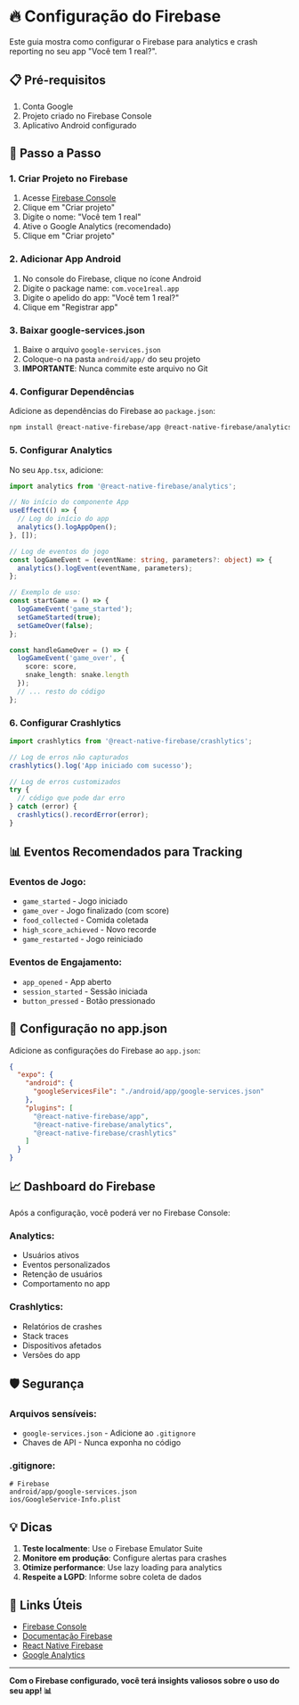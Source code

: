 # 🔥 Configuração do Firebase

Este guia mostra como configurar o Firebase para analytics e crash reporting no seu app "Você tem 1 real?".

## 📋 Pré-requisitos

1. Conta Google
2. Projeto criado no Firebase Console
3. Aplicativo Android configurado

## 🚀 Passo a Passo

### 1. Criar Projeto no Firebase

1. Acesse [Firebase Console](https://console.firebase.google.com/)
2. Clique em "Criar projeto"
3. Digite o nome: "Você tem 1 real"
4. Ative o Google Analytics (recomendado)
5. Clique em "Criar projeto"

### 2. Adicionar App Android

1. No console do Firebase, clique no ícone Android
2. Digite o package name: `com.voce1real.app`
3. Digite o apelido do app: "Você tem 1 real?"
4. Clique em "Registrar app"

### 3. Baixar google-services.json

1. Baixe o arquivo `google-services.json`
2. Coloque-o na pasta `android/app/` do seu projeto
3. **IMPORTANTE**: Nunca commite este arquivo no Git

### 4. Configurar Dependências

Adicione as dependências do Firebase ao `package.json`:

```bash
npm install @react-native-firebase/app @react-native-firebase/analytics @react-native-firebase/crashlytics
```

### 5. Configurar Analytics

No seu `App.tsx`, adicione:

```typescript
import analytics from '@react-native-firebase/analytics';

// No início do componente App
useEffect(() => {
  // Log do início do app
  analytics().logAppOpen();
}, []);

// Log de eventos do jogo
const logGameEvent = (eventName: string, parameters?: object) => {
  analytics().logEvent(eventName, parameters);
};

// Exemplo de uso:
const startGame = () => {
  logGameEvent('game_started');
  setGameStarted(true);
  setGameOver(false);
};

const handleGameOver = () => {
  logGameEvent('game_over', {
    score: score,
    snake_length: snake.length
  });
  // ... resto do código
};
```

### 6. Configurar Crashlytics

```typescript
import crashlytics from '@react-native-firebase/crashlytics';

// Log de erros não capturados
crashlytics().log('App iniciado com sucesso');

// Log de erros customizados
try {
  // código que pode dar erro
} catch (error) {
  crashlytics().recordError(error);
}
```

## 📊 Eventos Recomendados para Tracking

### Eventos de Jogo:
- `game_started` - Jogo iniciado
- `game_over` - Jogo finalizado (com score)
- `food_collected` - Comida coletada
- `high_score_achieved` - Novo recorde
- `game_restarted` - Jogo reiniciado

### Eventos de Engajamento:
- `app_opened` - App aberto
- `session_started` - Sessão iniciada
- `button_pressed` - Botão pressionado

## 🔧 Configuração no app.json

Adicione as configurações do Firebase ao `app.json`:

```json
{
  "expo": {
    "android": {
      "googleServicesFile": "./android/app/google-services.json"
    },
    "plugins": [
      "@react-native-firebase/app",
      "@react-native-firebase/analytics",
      "@react-native-firebase/crashlytics"
    ]
  }
}
```

## 📈 Dashboard do Firebase

Após a configuração, você poderá ver no Firebase Console:

### Analytics:
- Usuários ativos
- Eventos personalizados
- Retenção de usuários
- Comportamento no app

### Crashlytics:
- Relatórios de crashes
- Stack traces
- Dispositivos afetados
- Versões do app

## 🛡️ Segurança

### Arquivos sensíveis:
- `google-services.json` - Adicione ao `.gitignore`
- Chaves de API - Nunca exponha no código

### .gitignore:
```
# Firebase
android/app/google-services.json
ios/GoogleService-Info.plist
```

## 💡 Dicas

1. **Teste localmente**: Use o Firebase Emulator Suite
2. **Monitore em produção**: Configure alertas para crashes
3. **Otimize performance**: Use lazy loading para analytics
4. **Respeite a LGPD**: Informe sobre coleta de dados

## 🔗 Links Úteis

- [Firebase Console](https://console.firebase.google.com/)
- [Documentação Firebase](https://firebase.google.com/docs)
- [React Native Firebase](https://rnfirebase.io/)
- [Google Analytics](https://analytics.google.com/)

---

**Com o Firebase configurado, você terá insights valiosos sobre o uso do seu app! 📊** 